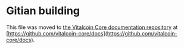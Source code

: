 Gitian building
================

This file was moved to [the Vitalcoin Core documentation repository](https://github.com/vitalcoin-core/docs/blob/master/gitian-building.md) at [https://github.com/vitalcoin-core/docs](https://github.com/vitalcoin-core/docs).
